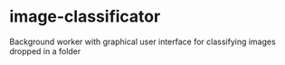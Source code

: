 # image-classificator
Background worker with graphical user interface for classifying images dropped in a folder
